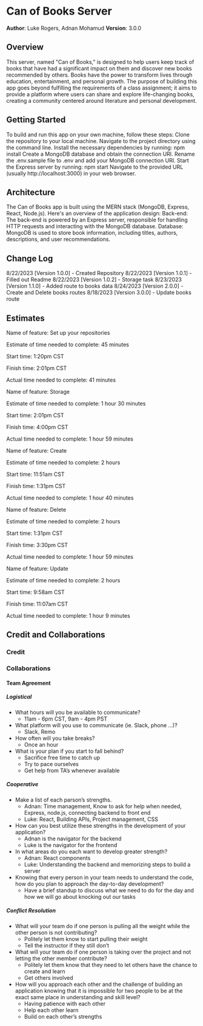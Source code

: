 # Can of Books Server

**Author**: Luke Rogers, Adnan Mohamud
**Version**: 3.0.0

## Overview

This server, named "Can of Books," is designed to help users keep track of books that have had a significant impact on them and discover new books recommended by others. Books have the power to transform lives through education, entertainment, and personal growth. The purpose of building this app goes beyond fulfilling the requirements of a class assignment; it aims to provide a platform where users can share and explore life-changing books, creating a community centered around literature and personal development.

## Getting Started

To build and run this app on your own machine, follow these steps:
Clone the repository to your local machine.
Navigate to the project directory using the command line.
Install the necessary dependencies by running: npm install
Create a MongoDB database and obtain the connection URI.
Rename the .env.sample file to .env and add your MongoDB connection URI.
Start the Express server by running: npm start
Navigate to the provided URL (usually http://localhost:3000) in your web browser.

## Architecture

The Can of Books app is built using the MERN stack (MongoDB, Express, React, Node.js). Here's an overview of the application design:
Back-end: The back-end is powered by an Express server, responsible for handling HTTP requests and interacting with the MongoDB database.
Database: MongoDB is used to store book information, including titles, authors, descriptions, and user recommendations.

## Change Log

8/22/2023 [Version 1.0.0] - Created Repository
8/22/2023 [Version 1.0.1] - Filled out Readme
8/22/2023 [Version 1.0.2] - Storage task
8/23/2023 [Version 1.1.0] - Added route to books data
8/24/2023 [Version 2.0.0] - Create and Delete books routes
8/18/2023 [Version 3.0.0] - Update books route

## Estimates

Name of feature: Set up your repositories

Estimate of time needed to complete: 45 minutes

Start time: 1:20pm CST

Finish time: 2:01pm CST

Actual time needed to complete: 41 minutes

Name of feature: Storage

Estimate of time needed to complete: 1 hour 30 minutes

Start time: 2:01pm CST

Finish time: 4:00pm CST

Actual time needed to complete: 1 hour 59 minutes

Name of feature: Create

Estimate of time needed to complete: 2 hours

Start time: 11:51am CST

Finish time: 1:31pm CST

Actual time needed to complete: 1 hour 40 minutes

Name of feature: Delete

Estimate of time needed to complete: 2 hours

Start time: 1:31pm CST

Finish time: 3:30pm CST

Actual time needed to complete: 1 hour 59 minutes

Name of feature: Update

Estimate of time needed to complete: 2 hours

Start time: 9:58am CST

Finish time: 11:07am CST

Actual time needed to complete: 1 hour 9 minutes

## Credit and Collaborations

### Credit

### Collaborations

#### Team Agreement

##### Logistical

* What hours will you be available to communicate?
  * 11am - 6pm CST, 9am - 4pm PST
* What platform will you use to communicate (ie. Slack, phone …)?
  * Slack, Remo
* How often will you take breaks?
  * Once an hour
* What is your plan if you start to fall behind?
  * Sacrifice free time to catch up
  * Try to pace ourselves
  * Get help from TA’s whenever available

##### Cooperative

* Make a list of each parson’s strengths.
  * Adnan: Time management, Know to ask for help when needed, Express, node.js, connecting backend to front end
  * Luke: React, Building APIs, Project management, CSS
* How can you best utilize these strengths in the development of your application?
  * Adnan is the navigator for the backend
  * Luke is the navigator for the frontend
* In what areas do you each want to develop greater strength?
  * Adnan: React components
  * Luke: Understanding the backend and memorizing steps to build a server
* Knowing that every person in your team needs to understand the code, how do you plan to approach the day-to-day development?
  * Have a brief standup to discuss what we need to do for the day and how we will go about knocking out our tasks

##### Conflict Resolution

* What will your team do if one person is pulling all the weight while the other person is not contributing?
  * Politely let them know to start pulling their weight
  * Tell the instructor if they still don’t
* What will your team do if one person is taking over the project and not letting the other member contribute?
  * Politely let them know that they need to let others have the chance to create and learn
  * Get others involved
* How will you approach each other and the challenge of building an application knowing that it is impossible for two people to be at the exact same place in understanding and skill level?
  * Having patience with each other
  * Help each other learn
  * Build on each other’s strengths
